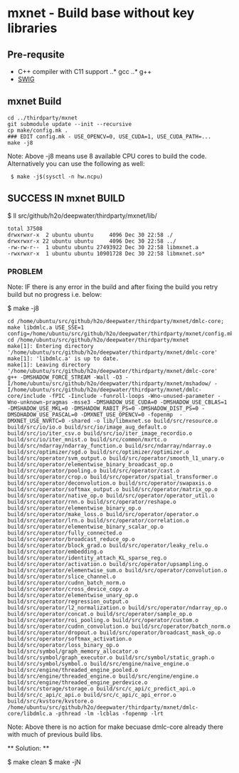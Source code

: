 # mxnet - Build base without key libraries #

## Pre-requsite ##

* C++ compiler with C11 support 
 ..* gcc
 ..* g++
* [SWIG](http://www.swig.org/)

## mxnet Build ##

```
cd ../thirdparty/mxnet
git submodule update --init --recursive
cp make/config.mk .
### EDIT config.mk - USE_OPENCV=0, USE_CUDA=1, USE_CUDA_PATH=...
make -j8
```

Note: Above -j8 means use 8 available CPU cores to build the code. Alternatively you can use the following as well:

```
 $ make -j$(sysctl -n hw.ncpu)
```

## SUCCESS IN  mxnet BUILD ##

$  ll src/github/h2o/deepwater/thirdparty/mxnet/lib/
```
total 37508
drwxrwxr-x  2 ubuntu ubuntu     4096 Dec 30 22:58 ./
drwxrwxr-x 22 ubuntu ubuntu     4096 Dec 30 22:58 ../
-rw-rw-r--  1 ubuntu ubuntu 27493922 Dec 30 22:58 libmxnet.a
-rwxrwxr-x  1 ubuntu ubuntu 10901728 Dec 30 22:58 libmxnet.so*
```


### PROBLEM ###
Note: IF there is any error in the build and after fixing the build you retry build but no progress i.e. below:

$ make -j8
```
cd /home/ubuntu/src/github/h2o/deepwater/thirdparty/mxnet/dmlc-core; make libdmlc.a USE_SSE=1 config=/home/ubuntu/src/github/h2o/deepwater/thirdparty/mxnet/config.mk; cd /home/ubuntu/src/github/h2o/deepwater/thirdparty/mxnet
make[1]: Entering directory '/home/ubuntu/src/github/h2o/deepwater/thirdparty/mxnet/dmlc-core'
make[1]: 'libdmlc.a' is up to date.
make[1]: Leaving directory '/home/ubuntu/src/github/h2o/deepwater/thirdparty/mxnet/dmlc-core'
g++ -DMSHADOW_FORCE_STREAM -Wall -O3 -I/home/ubuntu/src/github/h2o/deepwater/thirdparty/mxnet/mshadow/ -I/home/ubuntu/src/github/h2o/deepwater/thirdparty/mxnet/dmlc-core/include -fPIC -Iinclude -funroll-loops -Wno-unused-parameter -Wno-unknown-pragmas -msse3 -DMSHADOW_USE_CUDA=0 -DMSHADOW_USE_CBLAS=1 -DMSHADOW_USE_MKL=0 -DMSHADOW_RABIT_PS=0 -DMSHADOW_DIST_PS=0 -DMSDHADOW_USE_PASCAL=0 -DMXNET_USE_OPENCV=0 -fopenmp  -DMXNET_USE_NVRTC=0 -shared -o lib/libmxnet.so build/src/resource.o build/src/io/io.o build/src/io/image_aug_default.o build/src/io/iter_csv.o build/src/io/iter_image_recordio.o build/src/io/iter_mnist.o build/src/common/mxrtc.o build/src/ndarray/ndarray_function.o build/src/ndarray/ndarray.o build/src/optimizer/sgd.o build/src/optimizer/optimizer.o build/src/operator/svm_output.o build/src/operator/smooth_l1_unary.o build/src/operator/elementwise_binary_broadcast_op.o build/src/operator/pooling.o build/src/operator/cast.o build/src/operator/crop.o build/src/operator/spatial_transformer.o build/src/operator/deconvolution.o build/src/operator/swapaxis.o build/src/operator/softmax_output.o build/src/operator/matrix_op.o build/src/operator/native_op.o build/src/operator/operator_util.o build/src/operator/rnn.o build/src/operator/reshape.o build/src/operator/elementwise_binary_op.o build/src/operator/make_loss.o build/src/operator/operator.o build/src/operator/lrn.o build/src/operator/correlation.o build/src/operator/elementwise_binary_scalar_op.o build/src/operator/fully_connected.o build/src/operator/broadcast_reduce_op.o build/src/operator/block_grad.o build/src/operator/leaky_relu.o build/src/operator/embedding.o build/src/operator/identity_attach_KL_sparse_reg.o build/src/operator/activation.o build/src/operator/upsampling.o build/src/operator/elementwise_sum.o build/src/operator/convolution.o build/src/operator/slice_channel.o build/src/operator/cudnn_batch_norm.o build/src/operator/cross_device_copy.o build/src/operator/elementwise_unary_op.o build/src/operator/regression_output.o build/src/operator/l2_normalization.o build/src/operator/ndarray_op.o build/src/operator/concat.o build/src/operator/sample_op.o build/src/operator/roi_pooling.o build/src/operator/custom.o build/src/operator/cudnn_convolution.o build/src/operator/batch_norm.o build/src/operator/dropout.o build/src/operator/broadcast_mask_op.o build/src/operator/softmax_activation.o build/src/operator/loss_binary_op.o build/src/symbol/graph_memory_allocator.o build/src/symbol/graph_executor.o build/src/symbol/static_graph.o build/src/symbol/symbol.o build/src/engine/naive_engine.o build/src/engine/threaded_engine_pooled.o build/src/engine/threaded_engine.o build/src/engine/engine.o build/src/engine/threaded_engine_perdevice.o build/src/storage/storage.o build/src/c_api/c_predict_api.o build/src/c_api/c_api.o build/src/c_api/c_api_error.o build/src/kvstore/kvstore.o /home/ubuntu/src/github/h2o/deepwater/thirdparty/mxnet/dmlc-core/libdmlc.a -pthread -lm -lcblas -fopenmp -lrt
```

Note: Above there is no action for make becuase dmlc-core already there with much of previous build libs. 

** Solution: **

   $ make clean
   $ make -jN


